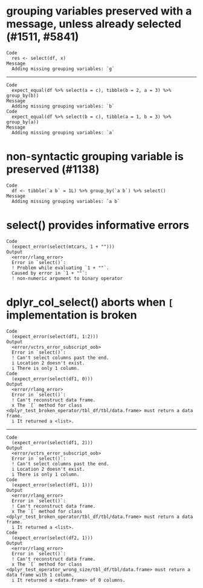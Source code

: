 # grouping variables preserved with a message, unless already selected (#1511, #5841)

    Code
      res <- select(df, x)
    Message
      Adding missing grouping variables: `g`

---

    Code
      expect_equal(df %>% select(a = c), tibble(b = 2, a = 3) %>% group_by(b))
    Message
      Adding missing grouping variables: `b`
    Code
      expect_equal(df %>% select(b = c), tibble(a = 1, b = 3) %>% group_by(a))
    Message
      Adding missing grouping variables: `a`

# non-syntactic grouping variable is preserved (#1138)

    Code
      df <- tibble(`a b` = 1L) %>% group_by(`a b`) %>% select()
    Message
      Adding missing grouping variables: `a b`

# select() provides informative errors

    Code
      (expect_error(select(mtcars, 1 + "")))
    Output
      <error/rlang_error>
      Error in `select()`:
      ! Problem while evaluating `1 + ""`.
      Caused by error in `1 + ""`:
      ! non-numeric argument to binary operator

# dplyr_col_select() aborts when `[` implementation is broken

    Code
      (expect_error(select(df1, 1:2)))
    Output
      <error/vctrs_error_subscript_oob>
      Error in `select()`:
      ! Can't select columns past the end.
      i Location 2 doesn't exist.
      i There is only 1 column.
    Code
      (expect_error(select(df1, 0)))
    Output
      <error/rlang_error>
      Error in `select()`:
      ! Can't reconstruct data frame.
      x The `[` method for class <dplyr_test_broken_operator/tbl_df/tbl/data.frame> must return a data frame.
      i It returned a <list>.

---

    Code
      (expect_error(select(df1, 2)))
    Output
      <error/vctrs_error_subscript_oob>
      Error in `select()`:
      ! Can't select columns past the end.
      i Location 2 doesn't exist.
      i There is only 1 column.
    Code
      (expect_error(select(df1, 1)))
    Output
      <error/rlang_error>
      Error in `select()`:
      ! Can't reconstruct data frame.
      x The `[` method for class <dplyr_test_broken_operator/tbl_df/tbl/data.frame> must return a data frame.
      i It returned a <list>.
    Code
      (expect_error(select(df2, 1)))
    Output
      <error/rlang_error>
      Error in `select()`:
      ! Can't reconstruct data frame.
      x The `[` method for class <dplyr_test_operator_wrong_size/tbl_df/tbl/data.frame> must return a data frame with 1 column.
      i It returned a <data.frame> of 0 columns.


